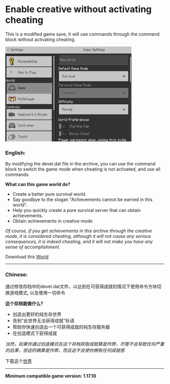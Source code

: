 # Enable creative without activating cheating

This is a modified game save, It will use commands through the command block without activating cheating.

<img src="https://github.com/Z-Siqi/Minecraft-PE_ECWAC/blob/main/Photo.png?raw=true" width="400" height="300">

### English:

By modifying the devel.dat file in the archive, you can use the command block to switch the game mode when cheating is not activated, and use all commands.

**What can this game world do?**

* Create a better pure survival world.
* Say goodbye to the slogan "Achievements cannot be earned in this world".
* Help you quickly create a pure survival server that can obtain achievements.
* Obtain achievements in creative mode

*Of course, if you get achievements in this archive through the creative mode, it is considered cheating, although it will not cause any serious consequences, it is indeed cheating, and it will not make you have any sense of accomplishment.*

Download this [World](https://github.com/Z-Siqi/Minecraft-PE_achievements/releases)

***

### Chinese:

通过修改存档中的devel.dat文件，以达到在可获得成就的情况下使用命令方块切换游戏模式, 以及使用一切命令

**这个存档能做什么?**

* 创造出更好的纯生存世界
* 告别"此世界无法获得成就"标语
* 帮助你快速创造出一个可获得成就的纯生存服务器
* 在创造模式下获得成就

*当然，如果你通过创造模式在这个存档获取成就算是作弊，尽管不会导致任何严重的后果，但这的确算是作弊，而且这不会使你拥有任何成就感*

下载这个[世界](https://github.com/Z-Siqi/Minecraft-PE_achievements/releases)

***

**Minimum compatible game version: 1.17.10**
